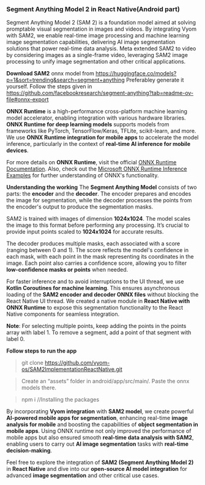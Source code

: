 ### Segment Anything Model 2 in React Native(Android part)
Segment Anything Model 2 (SAM 2) is a foundation model aimed at solving promptable visual segmentation in images and videos. By integrating Vyom with SAM2, we enable real-time image processing and machine learning image segmentation capabilities, delivering AI image segmentation solutions that power real-time data analysis. Meta extended SAM2 to video by considering images as a single-frame video, leveraging SAM2 image processing to unify image segmentation and other critical applications.

__Download SAM2__ onnx model from https://huggingface.co/models?p=1&sort=trending&search=segment+anything
Preferabley generate it yourself. Follow the steps given in https://github.com/facebookresearch/segment-anything?tab=readme-ov-file#onnx-export

**ONNX Runtime** is a high-performance cross-platform machine learning model accelerator, enabling integration with various hardware libraries. **ONNX Runtime for deep learning models** supports models from frameworks like PyTorch, TensorFlow/Keras, TFLite, scikit-learn, and more. We use **ONNX Runtime integration for mobile apps** to accelerate the model inference, particularly in the context of **real-time AI inference for mobile devices**.

For more details on **ONNX Runtime**, visit the official [ONNX Runtime Documentation](https://onnxruntime.ai/docs/). Also, check out the [Microsoft ONNX Runtime Inference Examples](https://github.com/microsoft/onnxruntime-inference-examples) for further understanding of ONNX's functionality.


__Understanding the working__
The **Segment Anything Model** consists of two parts: the **encoder** and the **decoder**. The encoder prepares and encodes the image for segmentation, while the decoder processes the points from the encoder's output to produce the segmentation masks.

SAM2 is trained with images of dimension **1024x1024**. The model scales the image to this format before performing any processing. It’s crucial to provide input points scaled to **1024x1024** for accurate results.

The decoder produces multiple masks, each associated with a score (ranging between 0 and 1). The score reflects the model's confidence in each mask, with each point in the mask representing its coordinates in the image. Each point also carries a confidence score, allowing you to filter **low-confidence masks or points** when needed.

For faster inference and to avoid interruptions to the UI thread, we use **Kotlin Coroutines for machine learning**. This ensures asynchronous loading of the **SAM2 encoder and decoder ONNX files** without blocking the React Native UI thread. We created a native module in **React Native with ONNX Runtime** to expose this segmentation functionality to the React Native components for seamless integration.

**Note**: For selecting multiple points, keep adding the points in the points array with label 1. To remove a segment, add a point of that segment with label 0.


__Follow steps to run the app__

> git clone https://github.com/vyom-os/SAM2ImplementationReactNative.git

> Create an “assets” folder in android/app/src/main/. Paste the onnx models there. 

> npm i      //Installing the packages


By incorporating **Vyom integration** with **SAM2 model**, we create powerful **AI-powered mobile apps for segmentation**, enhancing real-time **image analysis for mobile** and boosting the capabilities of **object segmentation in mobile apps**. Using ONNX runtime not only improved the performance of mobile apps but also ensured smooth **real-time data analysis with SAM2**, enabling users to carry out **AI image segmentation** tasks with **real-time decision-making**.

Feel free to explore the integration of **SAM2 (Segment Anything Model 2)** in **React Native** and dive into our **open-source AI model integration** for advanced **image segmentation** and other critical use cases.

